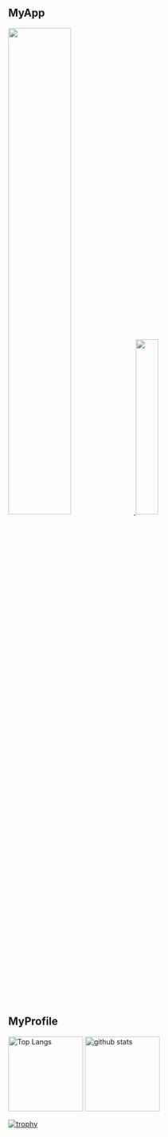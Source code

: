 ## MyApp

<a href="https://www.pictomemory.com/">
  <img src="https://i.gyazo.com/ed4b36ff0a4d481c287ec50e5dfa000c.png" width="50%" height="auto">
</a>

<a href="https://winter-miniapp-2023-10a6b1683e30.herokuapp.com/">
  <img src="https://i.gyazo.com/490667cce8693d1da137d438170c0787.jpg" width="30%" height="auto">
</a>


## MyProfile

<p align="left"> 
  <img alt="Top Langs" height="150px" src="https://github-readme-stats.vercel.app/api/top-langs/?username=SabaCrevette&layout=compact" />
  <img alt="github stats" height="150px" src="https://github-readme-stats.vercel.app/api?username=SabaCrevette" />
</p>

[![trophy](https://github-profile-trophy.vercel.app/?username=SabaCrevette&column=8)](https://github.com/ryo-ma/github-profile-trophy)



<!--
**SabaCrevette/SabaCrevette** is a ✨ _special_ ✨ repository because its `README.md` (this file) appears on your GitHub profile.

Here are some ideas to get you started:

- 🔭 I’m currently working on ...
- 🌱 I’m currently learning ...
- 👯 I’m looking to collaborate on ...
- 🤔 I’m looking for help with ...
- 💬 Ask me about ...
- 📫 How to reach me: ...
- 😄 Pronouns: ...
- ⚡ Fun fact: ...
-->
